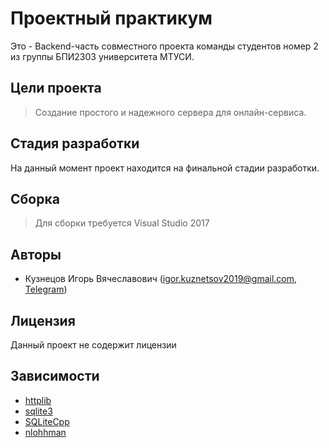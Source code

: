 # Проектный практикум
Это - Backend-часть совместного проекта команды студентов номер 2 из группы БПИ2303 университета МТУСИ.
## Цели проекта
> Создание простого и надежного сервера для онлайн-сервиса.
## Стадия разработки
На данный момент проект находится на финальной стадии разработки.
## Сборка
> Для сборки требуется Visual Studio 2017
> 
> 
## Авторы
- Кузнецов Игорь Вячеславович (igor.kuznetsov2019@gmail.com, [Telegram](https://t.me/kivthe))
## Лицензия
Данный проект не содержит лицензии
## Зависимости
- [httplib](https://github.com/yhirose/cpp-httplib)
- [sqlite3](https://www.sqlite.org)
- [SQLiteCpp](https://github.com/SRombauts/SQLiteCpp)
- [nlohhman](https://github.com/nlohmann/json)